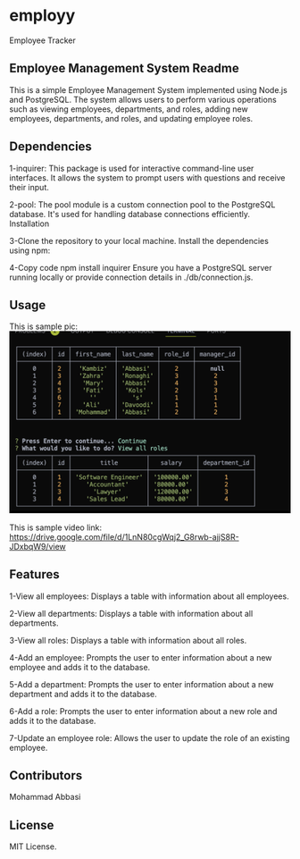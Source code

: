 # employy

Employee Tracker

## Employee Management System Readme

This is a simple Employee Management System implemented using Node.js and PostgreSQL. The system allows users to perform various operations such as viewing employees, departments, and roles, adding new employees, departments, and roles, and updating employee roles.

## Dependencies

1-inquirer: This package is used for interactive command-line user interfaces. It allows the system to prompt users with questions and receive their input.

2-pool: The pool module is a custom connection pool to the PostgreSQL database. It's used for handling database connections efficiently.
Installation

3-Clone the repository to your local machine.
Install the dependencies using npm:

4-Copy code
npm install inquirer
Ensure you have a PostgreSQL server running locally or provide connection details in ./db/connection.js.

## Usage

This is sample pic:
![picture](./images/picture.png)

This is sample video link: https://drive.google.com/file/d/1LnN80cgWqj2_G8rwb-ajjS8R-JDxbqW9/view


## Features

1-View all employees: Displays a table with information about all employees.

2-View all departments: Displays a table with information about all departments.

3-View all roles: Displays a table with information about all roles.

4-Add an employee: Prompts the user to enter information about a new employee and adds it to the database.

5-Add a department: Prompts the user to enter information about a new department and adds it to the database.

6-Add a role: Prompts the user to enter information about a new role and adds it to the database.

7-Update an employee role: Allows the user to update the role of an existing employee.

## Contributors

Mohammad Abbasi

## License

MIT License.
